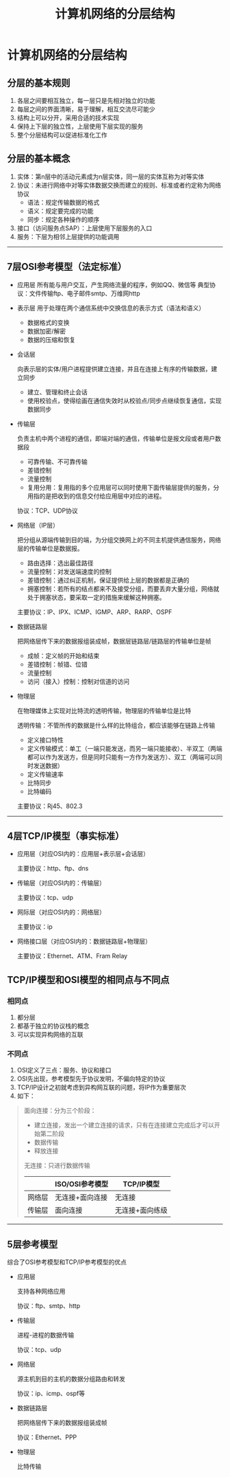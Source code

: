 ﻿---
title: '计算机网络的分层结构'
tags: ['计算机网络']
---
# 计算机网络的分层结构

## 分层的基本规则

1. 各层之间要相互独立，每一层只是先相对独立的功能
2. 每层之间的界面清晰，易于理解，相互交流尽可能少
3. 结构上可以分开，采用合适的技术实现
4. 保持上下层的独立性，上层使用下层实现的服务
5. 整个分层结构可以促进标准化工作

## 分层的基本概念

1. 实体：第n层中的活动元素成为n层实体，同一层的实体互称为对等实体
2. 协议：未进行网络中对等实体数据交换而建立的规则、标准或者约定称为网络协议
   - 语法：规定传输数据的格式
   - 语义：规定要完成的功能
   - 同步：规定各种操作的顺序
3. 接口（访问服务点SAP）：上层使用下层服务的入口
4. 服务：下层为相邻上层提供的功能调用

***********************************

## 7层OSI参考模型（法定标准）

- 应用层
  所有能与用户交互，产生网络流量的程序，例如QQ、微信等
  典型协议：文件传输ftp、电子邮件smtp、万维网http
- 表示层
  用于处理在两个通信系统中交换信息的表示方式（语法和语义）

  - 数据格式的变换
  - 数据加密/解密
  - 数据的压缩和恢复

- 会话层
  
  向表示层的实体/用户进程提供建立连接，并且在连接上有序的传输数据，建立同步

  - 建立、管理和终止会话
  - 使用校验点，使得绘画在通信失效时从校验点/同步点继续恢复通信，实现数据同步

- 传输层
  
  负责主机中两个进程的通信，即端对端的通信，传输单位是报文段或者用户数据段
  
  - 可靠传输、不可靠传输
  - 差错控制
  - 流量控制
  - 复用分用：复用指的多个应用层可以同时使用下面传输层提供的服务，分用指的是把收到的信息交付给应用层中对应的进程。

  协议：TCP、UDP协议

- 网络层（IP层）
  
  把分组从源端传输到目的端，为分组交换网上的不同主机提供通信服务，网络层的传输单位是数据报。

  - 路由选择：选出最佳路径
  - 流量控制：对发送端速度的控制
  - 差错控制：通过纠正机制，保证提供给上层的数据都是正确的
  - 拥塞控制：若所有的结点都来不及接受分组，而要丢弃大量分组，网络就处于拥塞状态，要采取一定的措施来缓解这种拥塞。

  主要协议：IP、IPX、ICMP、IGMP、ARP、RARP、OSPF

- 数据链路层
  
  把网络层传下来的数据报组装成帧，数据层链路层/链路层的传输单位是帧

  - 成帧：定义帧的开始和结束
  - 差错控制：帧错、位错
  - 流量控制
  - 访问（接入）控制：控制对信道的访问

- 物理层
  
  在物理媒体上实现对比特流的透明传输，物理层的传输单位是比特

  透明传输：不管所传的数据是什么样的比特组合，都应该能够在链路上传输

  - 定义接口特性
  - 定义传输模式：单工（一端只能发送，而另一端只能接收）、半双工（两端都可以作为发送方，但是同时只能有一方作为发送方）、双工（两端可以同时发送数据）
  - 定义传输速率
  - 比特同步
  - 比特编码

  主要协议：Rj45、802.3

**********************************

## 4层TCP/IP模型（事实标准）

- 应用层（对应OSI内的：应用层+表示层+会话层）
  
  主要协议：http、ftp、dns

- 传输层（对应OSI内的：传输层）
  
  主要协议：tcp、udp

- 网际层（对应OSI内的：网络层）

  主要协议：ip

- 网络接口层（对应OSI内的：数据链路层+物理层）
  
  主要协议：Ethernet、ATM、Fram Relay

## TCP/IP模型和OSI模型的相同点与不同点

### 相同点

1. 都分层
2. 都基于独立的协议栈的概念
3. 可以实现异构网络的互联

### 不同点

1. OSI定义了三点：服务、协议和接口
2. OSI先出现，参考模型先于协议发明，不偏向特定的协议
3. TCP/IP设计之初就考虑到异构网互联的问题，将IP作为重要层次
4. 如下：

> 面向连接：分为三个阶段：
>
> - 建立连接，发出一个建立连接的请求，只有在连接建立完成后才可以开始第二阶段
> - 数据传输
> - 释放连接
>
> 无连接：只进行数据传输
>
> ||ISO/OSI参考模型|TCP/IP模型|
> |-|-|-|
> |网络层|无连接+面向连接|无连接|
> |传输层|面向连接|无连接+面向练级|

********************************************

## 5层参考模型

综合了OSI参考模型和TCP/IP参考模型的优点

- 应用层
  
  支持各种网络应用
  
  协议：ftp、smtp、http

- 传输层

  进程-进程的数据传输 
  
  协议：tcp、udp

- 网络层

  源主机到目的主机的数据分组路由和转发

  协议：ip、icmp、ospf等

- 数据链路层
  
  把网络层传下来的数据报组装成帧
  
  协议：Ethernet、PPP

- 物理层

  比特传输
